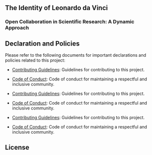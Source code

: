 ## The Identity of Leonardo da Vinci

### Open Collaboration in Scientific Research: A Dynamic Approach

## Declaration and Policies

Please refer to the following documents for important declarations and policies related to this project:

- [Contributing Guidelines](../CONTRIBUTING.md): Guidelines for contributing to this project.
- [Code of Conduct](../CODE_OF_CONDUCT.md): Code of conduct for maintaining a respectful and inclusive community.



- [Contributing Guidelines](CONTRIBUTING.md): Guidelines for contributing to this project.
- [Code of Conduct](CODE_OF_CONDUCT.md): Code of conduct for maintaining a respectful and inclusive community.



- [Contributing Guidelines](.github/profile/CONTRIBUTING.md): Guidelines for contributing to this project.
- [Code of Conduct](.github/profile/CODE_OF_CONDUCT.md): Code of conduct for maintaining a respectful and inclusive community.




## License


<!--

**Here are some ideas to get you started:**

🙋‍♀️ A short introduction - what is your organization all about?
🌈 Contribution guidelines - how can the community get involved?
👩‍💻 Useful resources - where can the community find your docs? Is there anything else the community should know?
🍿 Fun facts - what does your team eat for breakfast?
🧙 Remember, you can do mighty things with the power of [Markdown](https://docs.github.com/github/writing-on-github/getting-started-with-writing-and-formatting-on-github/basic-writing-and-formatting-syntax)
-->

